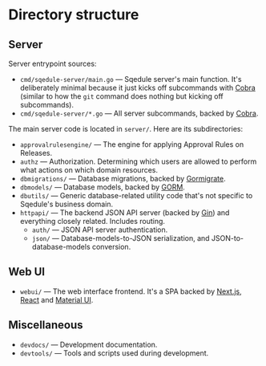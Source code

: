 # Directory structure

## Server

Server entrypoint sources:

 * `cmd/sqedule-server/main.go` — Sqedule server's main function. It's deliberately minimal because it just kicks off subcommands with [Cobra](https://github.com/spf13/cobra) (similar to how the `git` command does nothing but kicking off subcommands).
 * `cmd/sqedule-server/*.go` — All server subcommands, backed by [Cobra](https://github.com/spf13/cobra).

The main server code is located in `server/`. Here are its subdirectories:

 * `approvalrulesengine/` — The engine for applying Approval Rules on Releases.
 * `authz` — Authorization. Determining which users are allowed to perform what actions on which domain resources.
 * `dbmigrations/` — Database migrations, backed by [Gormigrate](https://github.com/go-gormigrate/gormigrate).
 * `dbmodels/` — Database models, backed by [GORM](https://gorm.io/).
 * `dbutils/` — Generic database-related utility code that's not specific to Sqedule's business domain.
 * `httpapi/` — The backend JSON API server (backed by [Gin](https://github.com/gin-gonic/gin)) and everything closely related. Includes routing.
     - `auth/` — JSON API server authentication.
     - `json/` — Database-models-to-JSON serialization, and JSON-to-database-models conversion.

## Web UI

 * `webui/` — The web interface frontend. It's a SPA backed by [Next.js](https://nextjs.org/), [React](https://reactjs.org/) and [Material UI](https://material-ui.com/).

## Miscellaneous

 * `devdocs/` — Development documentation.
 * `devtools/` — Tools and scripts used during development.
